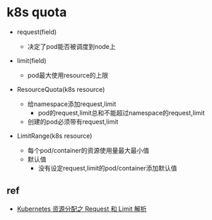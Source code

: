 
# k8s quota

+ request(field)
    + 决定了pod能否被调度到node上
+ limit(field)
    + pod最大使用resource的上限

+ ResourceQuota(k8s resource)
    + 给namespace添加request,limit
        + pod的request,limit总和不能超过namespace的request,limit
    + 创建的pod必须带有request,limit

+ LimitRange(k8s resource)
    + 每个pod/container的资源使用量最大最小值
    + 默认值
        + 没有设定request,limit的pod/container添加默认值


## ref
+ [Kubernetes 资源分配之 Request 和 Limit 解析](https://cloud.tencent.com/developer/article/1004976)